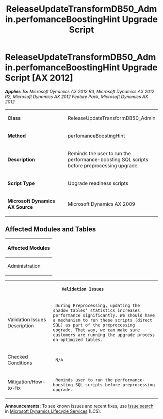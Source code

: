 ﻿---
title: ReleaseUpdateTransformDB50_Admin.perfomanceBoostingHint Upgrade Script
TOCTitle: ReleaseUpdateTransformDB50_Admin.perfomanceBoostingHint Upgrade Script
ms:assetid: 63b81eed-8665-1201-d717-f1ab47334f38
ms:mtpsurl: https://msdn.microsoft.com/en-us/library/JJ719140(v=AX.60)
ms:contentKeyID: 49708679
ms.date: 05/18/2015
mtps_version: v=AX.60
---

# ReleaseUpdateTransformDB50\_Admin.perfomanceBoostingHint Upgrade Script [AX 2012]


_**Applies To:** Microsoft Dynamics AX 2012 R3, Microsoft Dynamics AX 2012 R2, Microsoft Dynamics AX 2012 Feature Pack, Microsoft Dynamics AX 2012_

<table>
<colgroup>
<col style="width: 50%" />
<col style="width: 50%" />
</colgroup>
<tbody>
<tr class="odd">
<td><p><strong>Class</strong></p></td>
<td><p>ReleaseUpdateTransformDB50_Admin</p></td>
</tr>
<tr class="even">
<td><p><strong>Method</strong></p></td>
<td><p>perfomanceBoostingHint</p></td>
</tr>
<tr class="odd">
<td><p><strong>Description</strong></p></td>
<td><p>Reminds the user to run the performance-boosting SQL scripts before preprocessing upgrade.</p></td>
</tr>
<tr class="even">
<td><p><strong>Script Type</strong></p></td>
<td><p>Upgrade readiness scripts</p></td>
</tr>
<tr class="odd">
<td><p><strong>Microsoft Dynamics AX Source</strong></p></td>
<td><p>Microsoft Dynamics AX 2009</p></td>
</tr>
</tbody>
</table>


## Affected Modules and Tables

<table>
<colgroup>
<col style="width: 100%" />
</colgroup>
<thead>
<tr class="header">
<th><p>Affected Modules</p></th>
</tr>
</thead>
<tbody>
<tr class="odd">
<td><p>Administration</p></td>
</tr>
</tbody>
</table>


<table xmlns="http://www.w3.org/1999/xhtml">
              <tr><th colspan="2">
		
   <p>
   
	 Validation Issues
  </p>
  </th></tr>
              <tr><td>
		
   <p>
   
	 
 Validation Issues Description

  </p>
  </td><td>
		
   <p>
   
	 During Preprocessing, updating the shadow tables’ statistics increases performance significantly. We should have a mechanism to run these scripts (direct SQL) as part of the preprocessing upgrade. That way, we can make sure customers are running the upgrade process on optimized tables.
  </p>
  </td></tr>
              <tr><td>
		
   <p>
   
	 
 Checked Conditions

  </p>
  </td><td>
		
   <p>
   
	 N/A
  </p>
  </td></tr>
              <tr><td>
		
   <p>
   
	 
 Mitigation/How-to-fix

  </p>
  </td><td>
		
   <p>
   
	 Reminds user to run the performance-boosting SQL scripts before preprocessing upgrade.
  </p>
  </td></tr>
            </table>

  
**Announcements:** To see known issues and recent fixes, use [Issue search](http://go.microsoft.com/fwlink/?linkid=389258) in [Microsoft Dynamics Lifecycle Services](http://go.microsoft.com/fwlink/?linkid=306505) (LCS).

